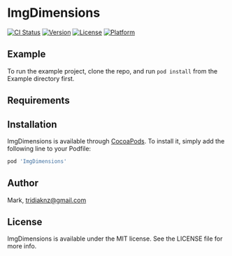 # ImgDimensions

[![CI Status](https://img.shields.io/travis/Mark/ImgDimensions.svg?style=flat)](https://travis-ci.org/Mark/ImgDimensions)
[![Version](https://img.shields.io/cocoapods/v/ImgDimensions.svg?style=flat)](https://cocoapods.org/pods/ImgDimensions)
[![License](https://img.shields.io/cocoapods/l/ImgDimensions.svg?style=flat)](https://cocoapods.org/pods/ImgDimensions)
[![Platform](https://img.shields.io/cocoapods/p/ImgDimensions.svg?style=flat)](https://cocoapods.org/pods/ImgDimensions)

## Example

To run the example project, clone the repo, and run `pod install` from the Example directory first.

## Requirements

## Installation

ImgDimensions is available through [CocoaPods](https://cocoapods.org). To install
it, simply add the following line to your Podfile:

```ruby
pod 'ImgDimensions'
```

## Author

Mark, tridiaknz@gmail.com

## License

ImgDimensions is available under the MIT license. See the LICENSE file for more info.
